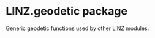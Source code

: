 LINZ.geodetic package
=======================

Generic geodetic functions used by other LINZ modules.
